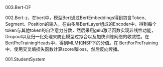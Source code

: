 003.Bert-DF

002.Bert-z，在bert中，模型Bert通过BertEmbeddings得到包含Token、Segment、Position的输入，在由多层BertLayer组成的Encoder中，得到每个token与其他token的自注意力分数，然后采用gelu激活函数实现非线性功能，Dropout以及归一化处理来防止模型过拟合以及加快训练网络的收敛性。在BertPreTrainingHeads中，得到MLM和NSP下的分值。在 BertForPreTraining中，使用交叉熵损失函数计算score和loss，然后反向传播。


001.StudentSystem
